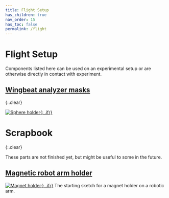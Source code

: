 ```yaml
---
title: Flight Setup
has_children: true
nav_order: 15
has_toc: false
permalink: /flight
---
```


# Flight Setup

Components listed here can be used on an experimental setup or are otherwise directly in contact with experiment.


## [Wingbeat analyzer masks]({{site.baseurl}}/flight/wba-masks)
{:.clear}

[![Sphere holder]({{site.baseurl}}/assets/img/Flight-Setup/Wingbeat-Analyzer_sensor-masks/Wingbeat-Analyzer_sensor-masks.png){: .ifr}]({{site.baseurl}}/flight/wba-masks)

# Scrapbook
{:.clear}

These parts are not finished yet, but might be useful to some in the future.

## [Magnetic robot arm holder]({{site.baseurl}}/flight/magnet-holder)

[![Magnet holder]({{site.baseurl}}/assets/img/Flight-Setup/Robot_Arm_Magnet-Holder/Robot_Arm_Magnet-Holder.png){: .ifr}]({{site.baseurl}}/flight/magnet-holder)
The starting sketch for a magnet holder on a robotic arm.